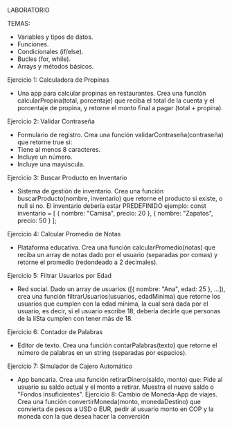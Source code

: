 LABORATORIO

TEMAS:
- Variables y tipos de datos.
- Funciones.
- Condicionales (if/else).
- Bucles (for, while).
- Arrays y métodos básicos.

Ejercicio 1: Calculadora de Propinas
- Una app para calcular propinas en restaurantes.
 Crea una función calcularPropina(total, porcentaje) que reciba el total de la cuenta y el porcentaje de propina, y retorne el monto final a pagar (total + propina).


Ejercicio 2: Validar Contraseña
- Formulario de registro.
 Crea una función validarContraseña(contraseña) que retorne true si:
- Tiene al menos 8 caracteres.
- Incluye un número.
- Incluye una mayúscula.

Ejercicio 3: Buscar Producto en Inventario
- Sistema de gestión de inventario.
 Crea una función buscarProducto(nombre, inventario) que retorne el producto si existe, o null si no. El inventario debería estar PREDEFINIDO ejemplo: 
 const inventario = [
 { nombre: "Camisa", precio: 20 },
 { nombre: "Zapatos", precio: 50 }
 ];

Ejercicio 4: Calcular Promedio de Notas
- Plataforma educativa.
 Crea una función calcularPromedio(notas) que reciba un array de notas dado por el usuario (separadas por comas)  y retorne el promedio (redondeado a 2 decimales).

Ejercicio 5: Filtrar Usuarios por Edad
 - Red social.
 Dado un array de usuarios ([{ nombre: "Ana", edad: 25 }, ...]), crea una función filtrarUsuarios(usuarios, edadMinima) que retorne los usuarios que cumplen con la edad mínima, la cual será dada por el usuario, es decir, si el usuario escribe 18, debería decirle que personas de la liSta cumplen con tener más de 18.

Ejercicio 6: Contador de Palabras
- Editor de texto.
 Crea una función contarPalabras(texto) que retorne el número de palabras en un string (separadas por espacios).

 Ejercicio 7: Simulador de Cajero Automático
 - App bancaria.
 Crea una función retirarDinero(saldo, monto) que:
 Pide al usuario su saldo actual y el monto a retirar.
 Muestra el nuevo saldo o "Fondos insuficientes".
 Ejercicio 8: Cambio de Moneda-App de viajes.
 Crea una función convertirMoneda(monto, monedaDestino) que convierta de pesos a USD o EUR,
 pedir al usuario monto en COP y la moneda con la que desea hacer la converción